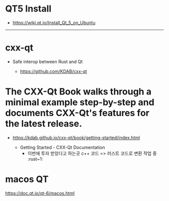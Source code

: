 # QT5 Install

- https://wiki.qt.io/Install_Qt_5_on_Ubuntu

<hr>

# cxx-qt
- Safe interop between Rust and Qt

  - https://github.com/KDAB/cxx-qt

# The CXX-Qt Book walks through a minimal example step-by-step and documents CXX-Qt's features for the latest release.

- https://kdab.github.io/cxx-qt/book/getting-started/index.html

  - Getting Started - CXX-Qt Documentation
    - 이번에 투자 받았다고 하는곳 c++ 코드 => 러스트 코드로 변환 작업 중 :rust~1:

# macos QT

https://doc.qt.io/qt-6/macos.html
